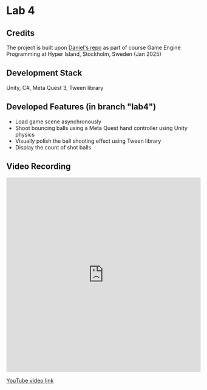 # Lab 4
## Credits
The project is built upon [Daniel's repo](https://github.com/daniel-mansson/hyper-xr26-lab4) as part of course Game Engine Programming at Hyper Island, Stockholm, Sweden (Jan 2025)

## Development Stack
Unity, C#, Meta Quest 3, Tween library

## Developed Features (in branch "lab4")
* Load game scene asynchronously
* Shoot bouncing balls using a Meta Quest hand controller using Unity physics
* Visually polish the ball shooting effect using Tween library
* Display the count of shot balls

## Video Recording
<iframe width="512" height="512" src="https://youtube.com/shorts/hZ6K169ox6I?feature=share" frameborder="0" allow="autoplay; encrypted-media" allowfullscreen></iframe>

[YouTube video link](https://youtube.com/shorts/hZ6K169ox6I?feature=share)